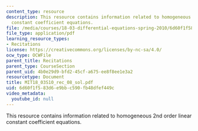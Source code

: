 ```yaml
---
content_type: resource
description: This resource contains information related to homogeneous 2nd order linear
  constant coefficient equations.
file: /media/courses/18-03-differential-equations-spring-2010/6d60f1f583d6e9bbc590fb48dfef449c_MIT18_03S10_rec_08_sol.pdf
file_type: application/pdf
learning_resource_types:
- Recitations
license: https://creativecommons.org/licenses/by-nc-sa/4.0/
ocw_type: OCWFile
parent_title: Recitations
parent_type: CourseSection
parent_uid: 4b0e29d9-bfd2-45cf-a675-ee8f8ee1e3a2
resourcetype: Document
title: MIT18_03S10_rec_08_sol.pdf
uid: 6d60f1f5-83d6-e9bb-c590-fb48dfef449c
video_metadata:
  youtube_id: null
---
```

This resource contains information related to homogeneous 2nd order linear constant coefficient equations.